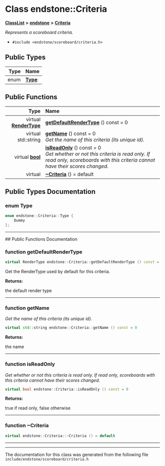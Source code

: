 

# Class endstone::Criteria



[**ClassList**](annotated.md) **>** [**endstone**](namespaceendstone.md) **>** [**Criteria**](classendstone_1_1Criteria.md)



_Represents a scoreboard criteria._ 

* `#include <endstone/scoreboard/criteria.h>`

















## Public Types

| Type | Name |
| ---: | :--- |
| enum  | [**Type**](#enum-type)  <br> |




















## Public Functions

| Type | Name |
| ---: | :--- |
| virtual [**RenderType**](namespaceendstone.md#enum-rendertype) | [**getDefaultRenderType**](#function-getdefaultrendertype) () const = 0<br> |
| virtual std::string | [**getName**](#function-getname) () const = 0<br>_Get the name of this criteria (its unique id)._  |
| virtual [**bool**](classendstone_1_1Vector.md) | [**isReadOnly**](#function-isreadonly) () const = 0<br>_Get whether or not this criteria is read only. If read only, scoreboards with this criteria cannot have their scores changed._  |
| virtual  | [**~Criteria**](#function-criteria) () = default<br> |




























## Public Types Documentation




### enum Type 

```C++
enum endstone::Criteria::Type {
    Dummy
};
```




<hr>
## Public Functions Documentation




### function getDefaultRenderType 

```C++
virtual RenderType endstone::Criteria::getDefaultRenderType () const = 0
```



Get the RenderType used by default for this criteria.




**Returns:**

the default render type 





        

<hr>



### function getName 

_Get the name of this criteria (its unique id)._ 
```C++
virtual std::string endstone::Criteria::getName () const = 0
```





**Returns:**

the name 





        

<hr>



### function isReadOnly 

_Get whether or not this criteria is read only. If read only, scoreboards with this criteria cannot have their scores changed._ 
```C++
virtual bool endstone::Criteria::isReadOnly () const = 0
```





**Returns:**

true if read only, false otherwise 





        

<hr>



### function ~Criteria 

```C++
virtual endstone::Criteria::~Criteria () = default
```




<hr>

------------------------------
The documentation for this class was generated from the following file `include/endstone/scoreboard/criteria.h`

